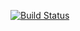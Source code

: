 [![Build Status](https://travis-ci.org/studio107/flexy-grid.svg?branch=master)](https://travis-ci.org/studio107/flexy-grid)

